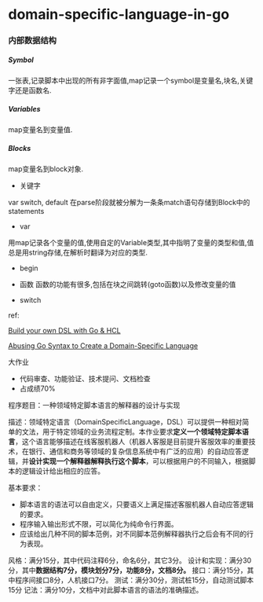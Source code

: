 # domain-specific-language-in-go

### 内部数据结构

##### Symbol

一张表,记录脚本中出现的所有非字面值,map记录一个symbol是变量名,块名,关键字还是函数名.

##### Variables

map变量名到变量值.

##### Blocks

map变量名到block对象.



- 关键字

var
switch, default 在parse阶段就被分解为一条条match语句存储到Block中的statements

- var

用map记录各个变量的值,使用自定的Variable类型,其中指明了变量的类型和值,值总是用string存储,在解析时翻译为对应的类型.

- begin

- 函数
函数的功能有很多,包括在块之间跳转(goto函数)以及修改变量的值

- switch



ref:

[Build your own DSL with Go & HCL](https://blog.devgenius.io/build-your-own-dsl-with-go-hcl-602c92ce24c0)

[Abusing Go Syntax to Create a Domain-Specific Language](https://blog.gopheracademy.com/advent-2016/go-syntax-for-dsls/)















大作业
- 代码审查、功能验证、技术提问、文档检查
- 占成绩70%

程序题目：一种领域特定脚本语言的解释器的设计与实现

描述：领域特定语言（DomainSpecificLanguage，DSL）可以提供一种相对简单的文法，用于特定领域的业务流程定制。本作业要求**定义一个领域特定脚本语言**，这个语言能够描述在线客服机器人（机器人客服是目前提升客服效率的重要技术，在银行、通信和商务等领域的复杂信息系统中有广泛的应用）的自动应答逻辑，并**设计实现一个解释器解释执行这个脚本**，可以根据用户的不同输入，根据脚本的逻辑设计给出相应的应答。

基本要求：
- 脚本语言的语法可以自由定义，只要语义上满足描述客服机器人自动应答逻辑的要求。
- 程序输入输出形式不限，可以简化为纯命令行界面。
- 应该给出几种不同的脚本范例，对不同脚本范例解释器执行之后会有不同的行为表现。



风格：满分15分，其中代码注释6分，命名6分，其它3分。
设计和实现：满分30分，其中**数据结构7分，模块划分7分，功能8分，文档8分。**
接口：满分15分，其中程序间接口8分，人机接口7分。
测试：满分30分，测试桩15分，自动测试脚本15分
记法：满分10分，文档中对此脚本语言的语法的准确描述。
